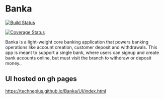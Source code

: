 # Banka

[![Build Status](https://travis-ci.org/techneplus/Banka.svg?branch=develop)](https://travis-ci.org/techneplus/Banka)

[![Coverage Status](https://coveralls.io/repos/github/techneplus/Banka/badge.svg?branch=develop)](https://coveralls.io/github/techneplus/Banka?branch=develop)

Banka is a light-weight core banking application that powers banking operations like account
creation, customer deposit and withdrawals. This app is meant to support a single bank, where
users can signup and create bank accounts online, but must visit the branch to withdraw or
deposit money..

## UI hosted on gh pages
https://techneplus.github.io/Banka/UI/index.html

